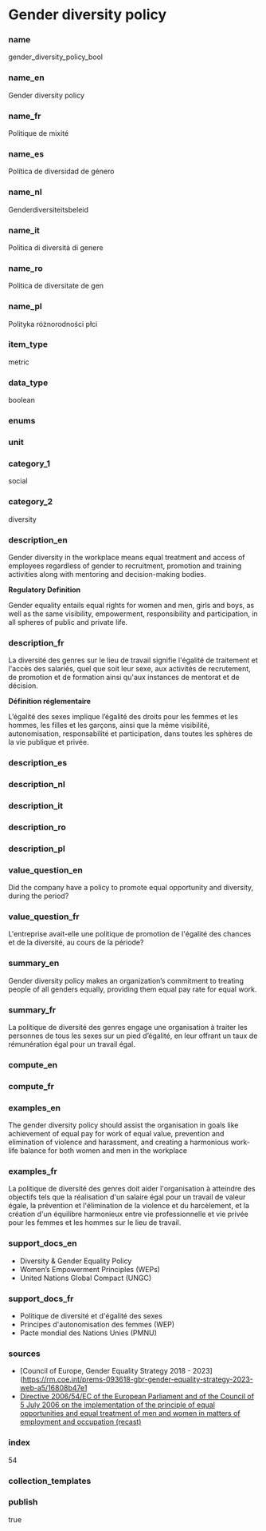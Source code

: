 # Gender diversity policy

### name

gender_diversity_policy_bool

### name_en

Gender diversity policy

### name_fr

Politique de mixité

### name_es

Política de diversidad de género

### name_nl

Genderdiversiteitsbeleid

### name_it

Politica di diversità di genere

### name_ro

Politica de diversitate de gen

### name_pl

Polityka różnorodności płci

### item_type

metric

### data_type

boolean

### enums



### unit



### category_1

social

### category_2

diversity

### description_en

Gender diversity in the workplace means equal treatment and access of employees regardless of
gender to recruitment, promotion and training activities along with mentoring and decision-making
bodies. 

**Regulatory Definition**

Gender equality entails equal rights for women and men, girls and boys, as well as the same
visibility, empowerment, responsibility and participation, in all spheres of public and private
life.


### description_fr

La diversité des genres sur le lieu de travail signifie l'égalité de traitement et l'accès des
salariés, quel que soit leur sexe, aux activités de recrutement, de promotion et de formation
ainsi qu'aux instances de mentorat et de décision.

**Définition réglementaire**

L’égalité des sexes implique l’égalité des droits pour les femmes et les hommes, les filles et
les garçons, ainsi que la même visibilité, autonomisation, responsabilité et participation, dans
toutes les sphères de la vie publique et privée.

### description_es

### description_nl

### description_it

### description_ro

### description_pl


### value_question_en


Did the company have a policy to promote equal opportunity and diversity, during the period?

### value_question_fr


L'entreprise avait-elle une politique de promotion de l'égalité des chances et de la diversité,
au cours de la période?

### summary_en

Gender diversity policy makes an organization’s commitment to treating people of all genders
equally, providing them equal pay rate for equal work.

### summary_fr

La politique de diversité des genres engage une organisation à traiter les personnes de tous les
sexes sur un pied d’égalité, en leur offrant un taux de rémunération égal pour un travail égal.

### compute_en



### compute_fr



### examples_en

The gender diversity policy should assist the organisation in goals like  achievement of equal pay
for work of equal value, prevention and elimination of violence and harassment, and creating a
harmonious work-life balance for both women and men in the workplace

### examples_fr

La politique de diversité des genres doit aider l'organisation à atteindre des objectifs tels que
la réalisation d'un salaire égal pour un travail de valeur égale, la prévention et l'élimination
de la violence et du harcèlement, et la création d'un équilibre harmonieux entre vie
professionnelle et vie privée pour les femmes et les hommes sur le lieu de travail.

### support_docs_en

- Diversity & Gender Equality Policy
- Women’s Empowerment Principles (WEPs)
- United Nations Global Compact (UNGC)

### support_docs_fr

- Politique de diversité et d'égalité des sexes
- Principes d'autonomisation des femmes (WEP)
- Pacte mondial des Nations Unies (PMNU)

### sources

- [Council of Europe, Gender Equality Strategy 2018 - 2023](https://rm.coe.int/prems-093618-gbr-gender-equality-strategy-2023-web-a5/16808b47e1
- [Directive 2006/54/EC of the European Parliament and of the Council of 5 July 2006 on the
implementation of the principle of equal opportunities and equal treatment of men and women in
matters of employment and occupation (recast)](https://eur-lex.europa.eu/legal-content/EN/TXT/?uri=celex%3A32006L0054)

### index

54

### collection_templates



### publish

true
